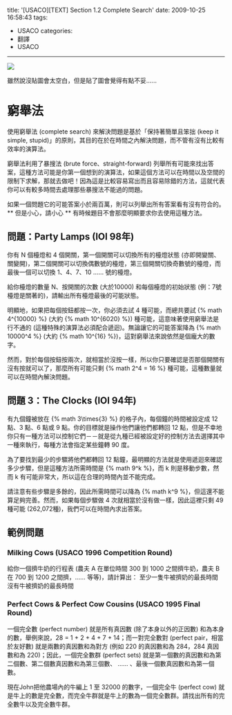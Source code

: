 title: '[USACO][TEXT] Section 1.2 Complete Search'
date: 2009-10-25 16:58:43
tags:
- USACO
categories:
- 翻譯
- USACO
---

![](/blog/img/20091025-165843-1.jpg)

雖然說沒貼圖會太空白，但是貼了圖會覺得有點不妥......

<!-- more -->

# 窮舉法

使用窮舉法 (complete search) 來解決問題是基於「保持著簡單且笨拙 (keep it simple, stupid)」的原則，其目的在於在時間之內解決問題，而不管有沒有比較有效率的演算法。

窮舉法利用了暴搜法 (brute force、straight-forward) 列舉所有可能來找出答案，這種方法可能是你第一個想到的演算法，如果這個方法可以在時間以及空間的限制下求解，那就去做吧！因為這是比較容易寫出而且容易除錯的方法，這就代表你可以有較多時間去處理那些暴搜法不能過的問題。

如果一個問題它的可能答案小於兩百萬，則可以列舉出所有答案看有沒有符合的。
** 但是小心，請小心 **
有時候題目不會那麼明顯要求你去使用這種方法。

## 問題：Party Lamps (IOI 98年)

你有 N 個檯燈和 4 個開關，第一個開關可以切換所有的檯燈狀態 (亦即開變關、關變開)，第二個開關可以切換偶數號的檯燈，第三個開關切換奇數號的檯燈，而最後一個可以切換 1、4、7、10 …… 號的檯燈。

給你檯燈的數量 N、按開關的次數 (大於10000) 和每個檯燈的初始狀態 (例：7號檯燈是關著的)，請輸出所有檯燈最後的可能狀態。

明顯地，如果把每個按鈕都按一次，你必須去試 4 種可能，而總共要試 {% math 4^{10000} %} (大約 {% math 10^{6020} %}) 種可能，這意味著使用窮舉法是行不通的 (這種特殊的演算法必須配合遞迴)。無論讓它的可能答案降為 {% math 10000^4 %} (大約 {% math 10^{16} %})，這對窮舉法來說依然是個龐大的數字。

然而，對於每個按鈕按兩次，就相當於沒按一樣，所以你只要確認是否那個開關有沒有按就可以了，那麼所有可能只剩 {% math 2^4 = 16 %} 種可能，這種數量就可以在時間內解決問題。

## 問題 3：The Clocks (IOI 94年)

有九個鐘被放在 {% math 3\times{3} %} 的格子內，每個鐘的時間被設定成 12 點、3 點、6 點或 9 點。你的目標就是操作他們讓他們都轉回 12 點，但是不幸地你只有一種方法可以控制它們－－就是從九種已經被設定好的控制方法去選擇其中一種來執行，每種方法會指定某些鐘轉 90 度。

為了要找到最少的步驟將他們都轉回 12 點鐘，最明顯的方法就是使用遞迴來確認多少步驟，但是這種方法所需時間是 {% math 9^k %}，而 k 則是移動步數，然而 k 有可能非常大，所以這在合理的時間內並不能完成。

請注意有些步驟是多餘的，因此所需時間可以降為 {% math k^9 %}，但這還不能算足夠完善。然而，如果每個步驟做 4 次就相當於沒有做一樣，因此這裡只剩 49 種可能 (262,072種)，我們可以在時間內求出答案。

## 範例問題

### Milking Cows (USACO 1996 Competition Round)

給你一個擠牛奶的行程表 (農夫 A 在單位時間 300 到 1000 之間擠牛奶，農夫 B 在 700 到 1200 之間擠，…… 等等)，請計算出：
至少一隻牛被擠奶的最長時間
沒有牛被擠奶的最長時間

### Perfect Cows & Perfect Cow Cousins (USACO 1995 Final Round)

一個完全數 (perfect number) 就是所有真因數 (除了本身以外的正因數) 和為本身的數，舉例來說，28 = 1 + 2 + 4 + 7 + 14；而一對完全數對 (perfect pair，相當於友好數) 就是兩數的真因數和為對方 (例如 220 的真因數和為 284，284 真因數和為 220)；因此，一個完全數群 (perfect sets) 就是第一個數的真因數和為第二個數、第二個數真因數和為第三個數、 …… 、最後一個數真因數和為第一個數。

現在John把他農場內的牛編上 1 至 32000 的數字，一個完全牛 (perfect cow) 就是牛上的數是完全數，而完全牛群就是牛上的數為一個完全數群。請找出所有的完全數牛以及完全數牛群。
